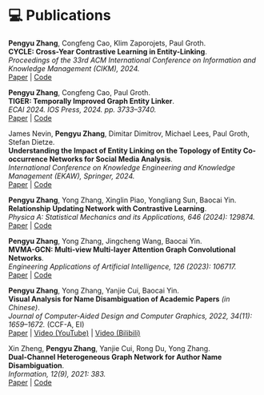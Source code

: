 
# 💻 Publications

**Pengyu Zhang**, Congfeng Cao, Klim Zaporojets, Paul Groth.  
**CYCLE: Cross-Year Contrastive Learning in Entity-Linking**.  
*Proceedings of the 33rd ACM International Conference on Information and Knowledge Management (CIKM), 2024.*  
[Paper](https://dl.acm.org/doi/abs/10.1145/3627673.3679702) | [Code](https://github.com/pengyu-zhang/CYCLE-Cross-Year-Contrastive-Learning-in-Entity-Linking)

**Pengyu Zhang**, Congfeng Cao, Paul Groth.  
**TIGER: Temporally Improved Graph Entity Linker**.  
*ECAI 2024. IOS Press, 2024. pp. 3733–3740.*  
[Paper](https://ebooks.iospress.nl/doi/10.3233/FAIA240933) | [Code](https://github.com/pengyu-zhang/TIGER-Temporally-Improved-Graph-Entity-Linker)

James Nevin, **Pengyu Zhang**, Dimitar Dimitrov, Michael Lees, Paul Groth, Stefan Dietze.  
**Understanding the Impact of Entity Linking on the Topology of Entity Co-occurrence Networks for Social Media Analysis**.  
*International Conference on Knowledge Engineering and Knowledge Management (EKAW), Springer, 2024.*  
[Paper](https://link.springer.com/chapter/10.1007/978-3-031-77792-9_5) | [Code](https://github.com/jim-g-n/Tweet-Linked-Entity-Co-occurrence)

**Pengyu Zhang**, Yong Zhang, Xinglin Piao, Yongliang Sun, Baocai Yin.  
**Relationship Updating Network with Contrastive Learning**.  
*Physica A: Statistical Mechanics and its Applications, 646 (2024): 129874.*  
[Paper](https://pengyu-zhang.github.io/assets/pdf/Relationship_updating_network_with_contrastive_learning.pdf) | [Code](https://github.com/pengyu-zhang/RUNCL-Relationship-Updating-Network-with-Contrastive-Learning)

**Pengyu Zhang**, Yong Zhang, Jingcheng Wang, Baocai Yin.  
**MVMA-GCN: Multi-view Multi-layer Attention Graph Convolutional Networks**.  
*Engineering Applications of Artificial Intelligence, 126 (2023): 106717.*  
[Paper](https://pengyu-zhang.github.io/assets/pdf/MVMA-GCN_Multi-view_multi-layer_attention_graph_convolutional_networks.pdf) | [Code](https://github.com/pengyu-zhang/MVMA-GCN)

**Pengyu Zhang**, Yong Zhang, Yanjie Cui, Baocai Yin.  
**Visual Analysis for Name Disambiguation of Academic Papers** *(in Chinese)*.  
*Journal of Computer-Aided Design and Computer Graphics, 2022, 34(11): 1659–1672.* (CCF-A, EI)  
[Paper](https://pengyu-zhang.github.io/assets/pdf/Visual_Analysis_for_Name_Disambiguation_of_Academic_Papers.pdf) | [Video (YouTube)](https://www.youtube.com/watch?v=sZGQ9jVOcU0&ab_channel=PengyuZhang) | [Video (Bilibili)](https://www.bilibili.com/video/BV1QM4m1k77Q/?share_source=copy_web&vd_source=0f0c53b1336c0b7fd125e87e18787003)

Xin Zheng, **Pengyu Zhang**, Yanjie Cui, Rong Du, Yong Zhang.  
**Dual-Channel Heterogeneous Graph Network for Author Name Disambiguation**.  
*Information, 12(9), 2021: 383.*  
[Paper](https://pengyu-zhang.github.io/assets/pdf/Dual-Channel_Heterogeneous_Graph_Network_for_Author_Name_Disambiguation.pdf) | [Code](https://github.com/pengyu-zhang/Dual-channel-Heterogeneous-Graph-Network-for-Author-Name-Disambiguation)

